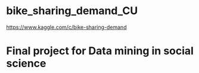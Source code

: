 # bike_sharing_demand_CU
https://www.kaggle.com/c/bike-sharing-demand

# Final project for Data mining in social science